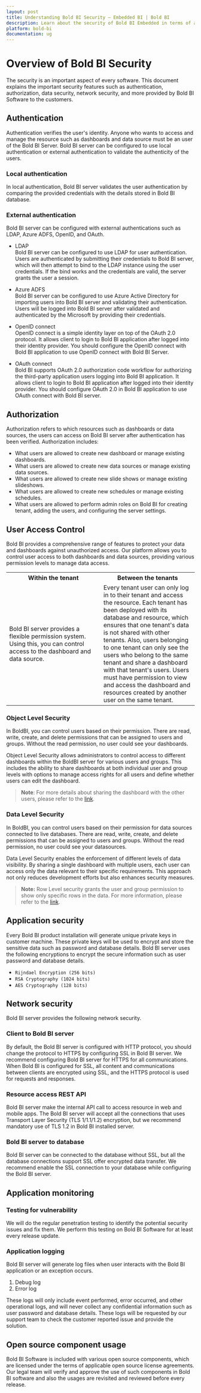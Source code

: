 ```yaml
---
layout: post
title: Understanding Bold BI Security – Embedded BI | Bold BI
description: Learn about the security of Bold BI Embedded in terms of authentication, authorization, data security, network security and more.
platform: bold-bi
documentation: ug
---
```


# Overview of Bold BI Security

The security is an important aspect of every software. This document explains the important security features such as authentication, authorization, data security, network security, and more provided by Bold BI Software to the customers.

## Authentication 
Authentication verifies the user's identity. Anyone who wants to access and manage the resource such as dashboards and data source must be an user of the Bold BI Server. Bold BI server can be configured to use local authentication or external authentication to validate the authenticity of the users.

### Local authentication
In local authentication, Bold BI server validates the user authentication by comparing the provided credentials with the details stored in Bold BI database.

### External authentication
Bold BI server can be configured with external authentications such as LDAP, Azure ADFS, OpenID, and OAuth. 

* LDAP   
Bold BI server can be configured to use LDAP for user authentication. Users are authenticated by submitting their credentials to Bold BI server, which will then attempt to bind to the LDAP instance using the user credentials. If the bind works and the credentials are valid, the server grants the user a session.

* Azure ADFS  
Bold BI server can be configured to use Azure Active Directory for importing users into Bold BI server and validating their authentication. Users will be logged into Bold BI server after validated and authenticated by the Microsoft by providing their credentials.

* OpenID connect   
OpenID connect is a simple identity layer on top of the OAuth 2.0 protocol. It allows client to login to Bold BI application after logged into their identity provider. You should configure the OpenID connect with Bold BI application to use OpenID connect with Bold BI Server.

* OAuth connect  
Bold BI supports OAuth 2.0 authorization code workflow for authorizing the third-party application users logging into Bold BI application. It allows client to login to Bold BI application after logged into their identity provider. You should configure OAuth 2.0 in Bold BI application to use OAuth connect with Bold BI server.

## Authorization
Authorization refers to which resources such as dashboards or data sources, the users can access on Bold BI server after authentication has been verified. 
Authorization includes:
-	What users are allowed to create new dashboard or manage existing dashboards.
-	What users are allowed to create new data sources or manage existing data sources.
-	What users are allowed to create new slide shows or manage existing slideshows.
-	What users are allowed to create new schedules or manage existing schedules.
-	What users are allowed to perform admin roles on Bold BI for creating tenant, adding the users, and configuring the server settings.

## User Access Control
Bold BI provides a comprehensive range of features to protect your data and dashboards against unauthorized access. Our platform allows you to control user access to both dashboards and data sources, providing various permission levels to manage data access.

<table>
<tr>
<th style="width: 50%;">Within the tenant</th>
<th style="width: 50%;">Between the tenants</th>
</tr>
<tr>
<td>Bold BI server provides a flexible permission system. Using this, you can control access to the dashboard and data source.</td>
<td>Every tenant user can only log in to their tenant and access the resource. Each tenant has been deployed with its database and resource, which ensures that one tenant's data is not shared with other tenants. Also, users belonging to one tenant can only see the users who belong to the same tenant and share a dashboard with that tenant's users. Users must have permission to view and access the dashboard and resources created by another user on the same tenant.</td>
</tr>
</table>

### Object Level Security
In BoldBI, you can control users based on their permission. There are read, write, create, and delete permissions that can be assigned to users and groups. Without the read permission, no user could see your dashboards.

Object Level Security allows administrators to control access to different dashboards within the BoldBI server for various users and groups. This includes the ability to share dashboards at both individual user and group levels with options to manage access rights for all users and define whether users can edit the dashboard.

>**Note**: For more details about sharing the dashboard with the other users, please refer to the [link](https://help.boldbi.com/managing-resources/manage-dashboards/share-dashboards/).

### Data Level Security
In BoldBI, you can control users based on their permission for data sources connected to live databases. There are read, write, create, and delete permissions that can be assigned to users and groups. Without the read permission, no user could see your datasources.

Data Level Security enables the enforcement of different levels of data visibility. By sharing a single dashboard with multiple users, each user can access only the data relevant to their specific requirements. This approach not only reduces development efforts but also enhances security measures.

>**Note:** Row Level security grants the user and group permission to show only specific rows in the data. For more information, please refer to the [link](https://help.boldbi.com/faq/how-to-apply-row-level-security-in-elastic-search-data-source/).

## Application security
Every Bold BI product installation will generate unique private keys in customer machine. These private keys will be used to encrypt and store the sensitive data such as password and database details.
Bold BI server uses the following encryptions to encrypt the secure information such as user password and database details. 
-	`Rijndael Encryption (256 bits)`
-	`RSA Cryptography (1024 bits)`
-	`AES Cryptography (128 bits)`

## Network security
Bold BI server provides the following network security.

### Client to Bold BI server
By default, the Bold BI server is configured with HTTP protocol, you should change the protocol to HTTPS by configuring SSL in Bold BI server. We recommend configuring Bold BI server for HTTPS for all communications. When Bold BI is configured for SSL, all content and communications between clients are encrypted using SSL, and the HTTPS protocol is used for requests and responses. 

### Resource access REST API
Bold BI server make the internal API call to access resource in web and mobile apps. The Bold BI server will accept all the connections that uses Transport Layer Security (TLS 1/1.1/1.2) encryption, but we recommend mandatory use of TLS 1.2 in Bold BI installed server.

### Bold BI server to database
Bold BI server can be connected to the database without SSL, but all the database connections support SSL offer encrypted data transfer. We recommend enable the SSL connection to your database while configuring the Bold BI server.

## Application monitoring

### Testing for vulnerability
We will do the regular penetration testing to identify the potential security issues and fix them. We perform this testing on Bold BI Software for at least every release update.

### Application logging
Bold BI server will generate log files when user interacts with the Bold BI application or an exception occurs.
1.	Debug log
2.	Error log

These logs will only include event performed, error occurred, and other operational logs, and will never collect any confidential information such as user password and database details. These logs will be requested by our support team to check the customer reported issue and provide the solution.

## Open source component usage
Bold BI Software is included with various open source components, which are licensed under the terms of applicable open source license agreements. Our legal team will verify and approve the use of such components in Bold BI software and also the usages are revisited and reviewed before every release.
